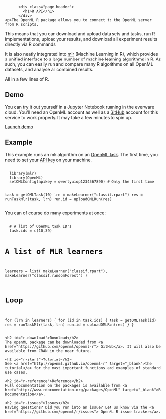           <div class="page-header">
            <h1>R API</h1>
          </div>
	<p>The OpenML R package allows you to connect to the OpenML server from R scripts.
  This means that you can download and upload data sets and tasks, run R implementations, upload your results,
  and download all experiment results directly via R commands.</p>

  <p>It is also neatly integrated into <a href="https://github.com/mlr-org/mlr">mlr</a> (Machine Learning in R),
  which provides a unified interface to a large number of machine learning algorithms in R. As such, you can
  easily run and compare many R algorithms on all OpenML datasets, and analyse all combined results.</p>

  <p>All in a few lines of R.</p>

  <h2 id="r-demo">Demo</h2>
  <p>You can try it out yourself in a Jupyter Notebook running in the everware cloud. You'll need an OpenML account as well as a <a href="www.github.com">GitHub</a> account for this service to work properly. It may take a few minutes to spin up.</p>
  <p><a target="_blank" class="loginfirst btn btn-success" href="https://everware.rep.school.yandex.net/hub/oauth_login?repourl=https://github.com/openml/study_example&OPENMLKEY=<?php echo $this->api_key;?>">Launch demo</a></p>

  <h2 id="r-download">Example</h2>
  <p>This example runs an mlr algorithm on an <a href="t/10">OpenML task</a>. The first time, you need to set your <a href="u#!api">API key</a> on your machine.</p>
  <div class="codehighlight"><pre><code class="r">
  library(mlr)
  library(OpenML)
  setOMLConfig(apikey = qwertyuiop1234567890) # Only the first time

  task = getOMLTask(10)
  lrn = makeLearner("classif.rpart")
  res = runTaskMlr(task, lrn)
  run.id = uploadOMLRun(res)
  </code></pre></div>

  <p>You can of course do many experiments at once:</p>
  <div class="codehighlight"><pre><code class="r">
  # A list of OpenML task ID's
  task.ids = c(10,39)

  # A list of MLR learners
  learners = list(
      makeLearner("classif.rpart"),
      makeLearner("classif.randomForest")
      )

  # Loop
  for (lrn in learners) {
    for (id in task.ids) {
      task = getOMLTask(id)
      res = runTaskMlr(task, lrn)
      run.id = uploadOMLRun(res)
    }
  }
  </code></pre></div>

	<h2 id="r-download">Download</h2>
	The openML package can be downloaded from <a href="https://github.com/openml/openml-r"> GitHub</a>. It will also be available from CRAN in the near future.

	<h2 id="r-start">Tutorial</h2>
	See <a href="http://openml.github.io/openml-r" target="_blank">the tutorial</a> for the most important functions and examples of standard use cases.

	<h2 id="r-reference">Reference</h2>
	Full documentation on the packages is available from <a href="http://www.rdocumentation.org/packages/OpenML" target="_blank">R Documentation</a>.

	<h2 id="r-issues">Issues</h2>
	Having questions? Did you run into an issue? Let us know via the <a href="https://github.com/openml/r/issues"> OpenML R issue tracker</a>.
